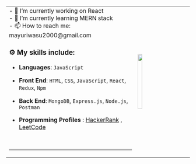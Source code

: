 <table>
  <tr vorder="none">
<td width="70%">
 - 🔭 I’m currently working on React 
 <br>
 - 🌱 I’m currently learning MERN stack 
 <br>
 - 📫 How to reach me: mayuriwasu2000@gmail.com
<!--  - 🔗 My portfolio :  -->
<!-- - ⚡ Fun fact: I love playing Chess even though i am noob in chess -->


### :gear: My skills include:

- **Languages**: `JavaScript`

- **Front End**: `HTML`, `CSS`, `JavaScript`, `React`, `Redux`, `Npm`  

- **Back End**:  `MongoDB`, `Express.js`, `Node.js`, `Postman`

- **Programming Profiles** :  [HackerRank](https://www.hackerrank.com/mayuriwasu2000?hr_r=1) , [LeetCode](https://leetcode.com/mayuriwasu_23/) 

<br/>
  
---
 </td>
  <td><img  height="150px" width="30%" src="https://cdn.dribbble.com/users/2238041/screenshots/4763918/working.gif"/></td>
  </tr>
  </table>